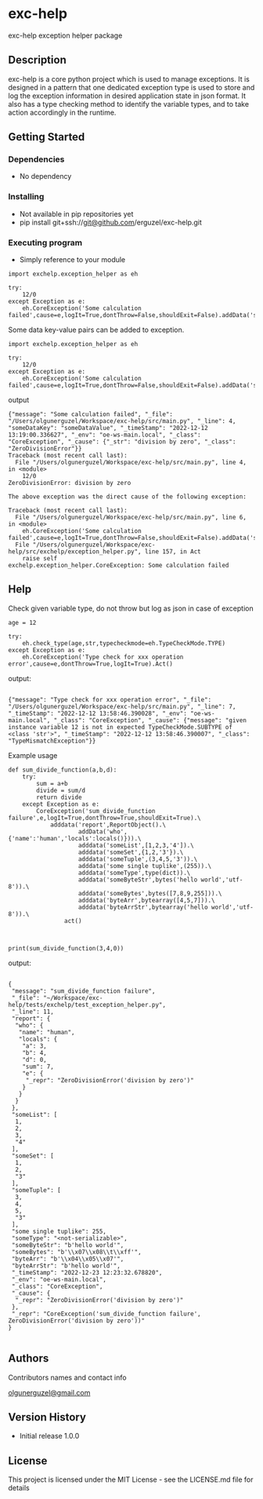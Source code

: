 # exc-help

exc-help exception helper package

## Description

exc-help is a core python project which is used to manage exceptions. It is designed in a pattern that one dedicated exception type is used to store and log the exception information in desired application state in json format. It also has a type checking method to identify the variable types, and to take action accordingly in the runtime.

## Getting Started

### Dependencies

* No dependency

### Installing

* Not available in pip repositories yet
* pip install git+ssh://git@github.com/erguzel/exc-help.git

### Executing program

* Simply reference to your module

```
import exchelp.exception_helper as eh

try:
    12/0
except Exception as e:
    eh.CoreException('Some calculation failed',cause=e,logIt=True,dontThrow=False,shouldExit=False).addData('someDataKey','someDataValue').Act()

```

Some data key-value pairs can be added to exception.

```
import exchelp.exception_helper as eh

try:
    12/0
except Exception as e:
    eh.CoreException('Some calculation failed',cause=e,logIt=True,dontThrow=False,shouldExit=False).addData('someDataKey','someDataValue').Act()
```

output

```
{"message": "Some calculation failed", "_file": "/Users/olgunerguzel/Workspace/exc-help/src/main.py", "_line": 4, "someDataKey": "someDataValue", "_timeStamp": "2022-12-12 13:19:00.336627", "_env": "oe-ws-main.local", "_class": "CoreException", "_cause": {"_str": "division by zero", "_class": "ZeroDivisionError"}}
Traceback (most recent call last):
  File "/Users/olgunerguzel/Workspace/exc-help/src/main.py", line 4, in <module>
    12/0
ZeroDivisionError: division by zero

The above exception was the direct cause of the following exception:

Traceback (most recent call last):
  File "/Users/olgunerguzel/Workspace/exc-help/src/main.py", line 6, in <module>
    eh.CoreException('Some calculation failed',cause=e,logIt=True,dontThrow=False,shouldExit=False).addData('someDataKey','someDataValue').Act()
  File "/Users/olgunerguzel/Workspace/exc-help/src/exchelp/exception_helper.py", line 157, in Act
    raise self
exchelp.exception_helper.CoreException: Some calculation failed

```

## Help

Check given variable type, do not throw but log as json in case of exception

```
age = 12

try:
    eh.check_type(age,str,typecheckmode=eh.TypeCheckMode.TYPE)
except Exception as e:
    eh.CoreException('Type check for xxx operation error',cause=e,dontThrow=True,logIt=True).Act()

```

output:

```

{"message": "Type check for xxx operation error", "_file": "/Users/olgunerguzel/Workspace/exc-help/src/main.py", "_line": 7, "_timeStamp": "2022-12-12 13:58:46.390028", "_env": "oe-ws-main.local", "_class": "CoreException", "_cause": {"message": "given instance variable 12 is not in expected TypeCheckMode.SUBTYPE of <class 'str'>", "_timeStamp": "2022-12-12 13:58:46.390007", "_class": "TypeMismatchException"}}

```

Example usage

```
def sum_divide_function(a,b,d):
    try:
        sum = a+b
        divide = sum/d
        return divide
    except Exception as e:
        CoreException('sum_divide_function failure',e,logIt=True,dontThrow=True,shouldExit=True).\
            adddata('report',ReportObject().\
                    addData('who',{'name':'human','locals':locals()})).\
                    adddata('someList',[1,2,3,'4']).\
                    adddata('someSet',{1,2,'3'}).\
                    adddata('someTuple',(3,4,5,'3')).\
                    adddata('some single tuplike',(255)).\
                    adddata('someType',type(dict)).\
                    adddata('someByteStr',bytes('hello world','utf-8')).\
                    adddata('someBytes',bytes([7,8,9,255])).\
                    adddata('byteArr',bytearray([4,5,7])).\
                    adddata('byteArrStr',bytearray('hello world','utf-8')).\
                act()



print(sum_divide_function(3,4,0))

```

output:

```

{
 "message": "sum_divide_function failure",
 "_file": "~/Workspace/exc-help/tests/exchelp/test_exception_helper.py",
 "_line": 11,
 "report": {
  "who": {
   "name": "human",
   "locals": {
    "a": 3,
    "b": 4,
    "d": 0,
    "sum": 7,
    "e": {
     "_repr": "ZeroDivisionError('division by zero')"
    }
   }
  }
 },
 "someList": [
  1,
  2,
  3,
  "4"
 ],
 "someSet": [
  1,
  2,
  "3"
 ],
 "someTuple": [
  3,
  4,
  5,
  "3"
 ],
 "some single tuplike": 255,
 "someType": "<not-serializable>",
 "someByteStr": "b'hello world'",
 "someBytes": "b'\\x07\\x08\\t\\xff'",
 "byteArr": "b'\\x04\\x05\\x07'",
 "byteArrStr": "b'hello world'",
 "_timeStamp": "2022-12-23 12:23:32.678820",
 "_env": "oe-ws-main.local",
 "_class": "CoreException",
 "_cause": {
  "_repr": "ZeroDivisionError('division by zero')"
 },
 "_repr": "CoreException('sum_divide_function failure', ZeroDivisionError('division by zero'))"
}


```




## Authors

Contributors names and contact info

 olgunerguzel@gmail.com

## Version History

* Initial release 1.0.0

## License

This project is licensed under the MIT License - see the LICENSE.md file for details

